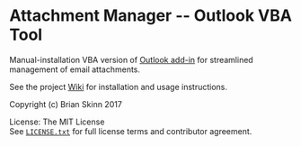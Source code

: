 # Attachment Manager -- Outlook VBA Tool

Manual-installation VBA version of
[Outlook add-in](https://github.com/bskinn/outlook-atchmgr) for
streamlined management of email attachments.

See the project [Wiki](https://github.com/bskinn/outlook-vba-atchmgr/wiki)
for installation and usage instructions.

Copyright (c) Brian Skinn 2017

License: The MIT License  
See [`LICENSE.txt`](https://github.com/bskinn/outlook-vba-atchmgr/blob/master/LICENSE.txt)
for full license terms and contributor agreement.
